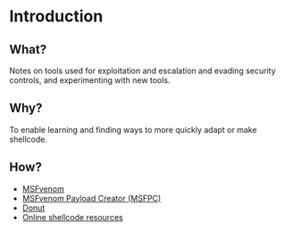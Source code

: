 # Introduction

## What?

Notes on tools used for exploitation and escalation and evading security controls, and experimenting with new tools.

## Why?

To enable learning and finding ways to more quickly adapt or make shellcode.

## How?

* [MSFvenom](msfvenom.md)
* [MSFvenom Payload Creator (MSFPC)](msfpc.md)
* [Donut](donut.md)
* [Online shellcode resources](online.md)



